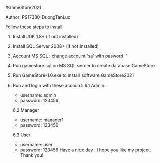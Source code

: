 #GameStore2021

Author:
PS17380_DuongTanLuc

Follow these steps to install
1. Install JDK 1.8+ (if not installed)
2. Install SQL Server 2008+ (if not installed)
3. Account MS SQL : change account 'sa' with pasword ''
4. Run gamestore.sql on MS SQL sercer to create database GameStore
5. Run GameStore-1.0.exe to install software GameStore2021
6. Run and login with these account:
	6.1 Admin:
	+ username: admin
	+ password: 123456

	6.2 Manager
	+ username: manager1
	+ password: 123456

	6.3 User
	+ username: user
	+ password: 123456
Have a nice day . I hope you like my project. Thank you!
